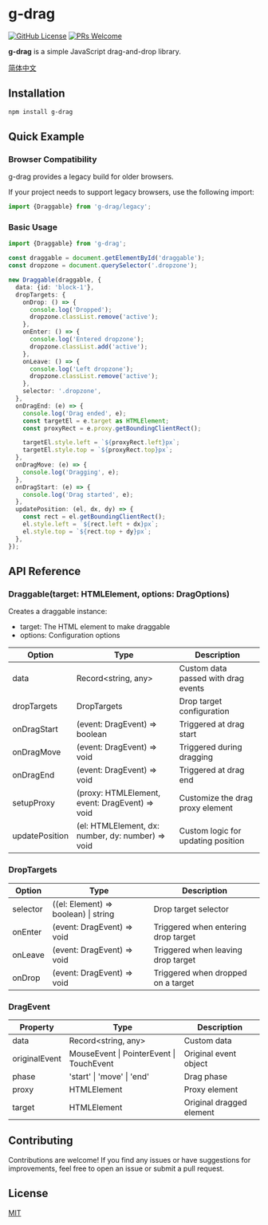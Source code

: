 # g-drag

[![GitHub License](https://img.shields.io/github/license/dafengzhen/g-drag?color=blue)](https://github.com/dafengzhen/g-drag)
[![PRs Welcome](https://img.shields.io/badge/PRs-welcome-brightgreen.svg)](https://github.com/dafengzhen/g-drag/pulls)

**g-drag** is a simple JavaScript drag-and-drop library.

[简体中文](./README.zh.md)

## Installation

```bash
npm install g-drag
```

## Quick Example

### Browser Compatibility

g-drag provides a legacy build for older browsers.

If your project needs to support legacy browsers, use the following import:

```ts
import {Draggable} from 'g-drag/legacy';
```

### Basic Usage

```ts
import {Draggable} from 'g-drag';

const draggable = document.getElementById('draggable');
const dropzone = document.querySelector('.dropzone');

new Draggable(draggable, {
  data: {id: 'block-1'},
  dropTargets: {
    onDrop: () => {
      console.log('Dropped');
      dropzone.classList.remove('active');
    },
    onEnter: () => {
      console.log('Entered dropzone');
      dropzone.classList.add('active');
    },
    onLeave: () => {
      console.log('Left dropzone');
      dropzone.classList.remove('active');
    },
    selector: '.dropzone',
  },
  onDragEnd: (e) => {
    console.log('Drag ended', e);
    const targetEl = e.target as HTMLElement;
    const proxyRect = e.proxy.getBoundingClientRect();

    targetEl.style.left = `${proxyRect.left}px`;
    targetEl.style.top = `${proxyRect.top}px`;
  },
  onDragMove: (e) => {
    console.log('Dragging', e);
  },
  onDragStart: (e) => {
    console.log('Drag started', e);
  },
  updatePosition: (el, dx, dy) => {
    const rect = el.getBoundingClientRect();
    el.style.left = `${rect.left + dx}px`;
    el.style.top = `${rect.top + dy}px`;
  },
});
```

## API Reference

### Draggable(target: HTMLElement, options: DragOptions)

Creates a draggable instance:

- target: The HTML element to make draggable
- options: Configuration options

| Option         | Type                                              | Description                         |
|----------------|---------------------------------------------------|-------------------------------------|
| data           | Record\<string, any>                              | Custom data passed with drag events |
| dropTargets    | DropTargets                                       | Drop target configuration           |
| onDragStart    | (event: DragEvent) => boolean                     | Triggered at drag start             |
| onDragMove     | (event: DragEvent) => void                        | Triggered during dragging           |
| onDragEnd      | (event: DragEvent) => void                        | Triggered at drag end               |
| setupProxy     | (proxy: HTMLElement, event: DragEvent) => void    | Customize the drag proxy element    |
| updatePosition | (el: HTMLElement, dx: number, dy: number) => void | Custom logic for updating position  |

### DropTargets

| Option   | Type                                 | Description                         |
|----------|--------------------------------------|-------------------------------------|
| selector | ((el: Element) => boolean) \| string | Drop target selector                |
| onEnter  | (event: DragEvent) => void           | Triggered when entering drop target |
| onLeave  | (event: DragEvent) => void           | Triggered when leaving drop target  |
| onDrop   | (event: DragEvent) => void           | Triggered when dropped on a target  |

### DragEvent

| Property      | Type                                     | Description              |
|---------------|------------------------------------------|--------------------------|
| data          | Record\<string, any>                     | Custom data              |
| originalEvent | MouseEvent \| PointerEvent \| TouchEvent | Original event object    |
| phase         | 'start' \| 'move' \| 'end'               | Drag phase               |
| proxy         | HTMLElement                              | Proxy element            |
| target        | HTMLElement                              | Original dragged element |

## Contributing

Contributions are welcome! If you find any issues or have suggestions for improvements, feel free to open an issue or submit a pull request.

## License

[MIT](https://opensource.org/licenses/MIT)

